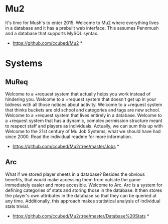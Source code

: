 # Mu2
It's time for Mush's to enter 2015.
Welcome to Mu2 where everything lives in a database and it has a prebuilt web interface.
This assumes Pennmush and a database that supports MySQL syntax.
* https://github.com/ccubed/Mu2 *

# Systems

## MuReq
Welcome to a +request system that actually helps you work instead of hindering you. Welcome to a +request system that doesn't get up in your bidness with all those notices about activity. Welcome to a +request system that thinks buckets are old school and categories and tags are new school. Welcome to a +request system that lives entirely in a database. Welcome to a +request system that has a dynamic, complex permission structure meant to respect staff and players as individuals. Actually, we can sum this up with Welcome to the 21st century of Mu Job Systems, what we should have had since 2000. Read the individual readme for more information.
* https://github.com/ccubed/Mu2/tree/master/Jobs *

## Arc
What if we stored player sheets in a database? Besides the obvious benefits, that would make accessing them from outside the game immediately easier and more accesible. Welcome to Arc. Arc is a system for defining categories of stats and storing those in the database. It then stores the player's own attributes in the database so that they can be queried at any time. Additionally, this approach makes statistical analysis of individual stats trivial.
* https://github.com/ccubed/Mu2/tree/master/Database%20Stats *
